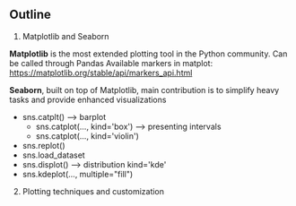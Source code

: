 ## Outline

1. Matplotlib and Seaborn


**Matplotlib** is the most extended plotting tool in the Python community. Can be called through Pandas
  Available markers in matplot: https://matplotlib.org/stable/api/markers_api.html


**Seaborn**, built on top of Matplotlib, main contribution is to simplify heavy tasks and provide enhanced visualizations


- sns.catplt() --> barplot
  - sns.catplot(..., kind='box') --> presenting intervals
  - sns.catplot(..., kind='violin')
- sns.replot()
- sns.load_dataset
- sns.displot() --> distribution kind='kde'
- sns.kdeplot(..., multiple="fill")

2. Plotting techniques and customization 
